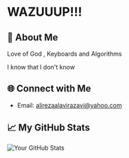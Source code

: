 # WAZUUUP!!!

## 🚀 About Me
Love of God , Keyboards and Algorithms

I know that I don't know


## 🌐 Connect with Me
- Email: alirezaalavirazavi@yahoo.com

## 📈 My GitHub Stats

![Your GitHub Stats](https://github-readme-stats.vercel.app/api?username=alire-alavi&show_icons=true)
